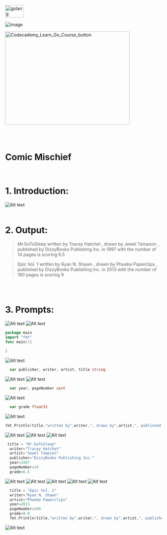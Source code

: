 <img src="https://github.com/phuongtrieu97coder/Readme_Content_Structure/assets/82598726/7e4ee0f6-caa3-45ee-8de2-33b40e93d3c1" alt="golang" width="60px" height="40px">

![image](https://github.com/phuongtrieu97coder/Go_projects/assets/82598726/6fe9f9cc-6bd2-48ff-b049-1df2278870e5)

<a type="button" title="Codecademy_Learn_Go_Course_button" href="https://www.codecademy.com/courses/learn-go/projects/comic-mischief" target="_blank" data-CodecademyLearnGoCourseButt="CodecademyLearnGoCourseButt_data"><img src="https://user-images.githubusercontent.com/82598726/175697552-f960b057-9e97-4c3e-a3e2-f2b5f7876de9.png" alt="Codecademy_Learn_Go_Course_button" width="400px" height="300px"></a>

<br><br>

# Comic Mischief
<br>

# 1. Introduction:
![Alt text](image.png)
<br>
<br>

# 2. Output:
> Mr.GoToSleep written by Tracey Hatchet , drawn by Jewel Tampson , published by DizzyBooks Publishing Inc. in 1997 with the number of 14 pages is scoring 6.5

>Epic Vol. 1 written by Ryan N. Shawn , drawn by Phoebe Paperclips , published by DizzyBooks Publishing Inc. in 2013 with the number of 160 pages is scoring 9

<br>
<br>

# 3. Prompts:

![Alt text](image-1.png)
![Alt text](image-2.png)
```go
package main
import "fmt"
func main(){
  
}
```
![Alt text](image-3.png)
```go
  var publisher, writer, artist, title string

```
![Alt text](image-4.png)
![Alt text](image-5.png)
```go
  var year, pageNumber uint

```


![Alt text](image-6.png)
```go
  var grade float32
```


![Alt text](image-7.png)
```go
fmt.Println(title,"written by",writer,", drawn by",artist,", published by",publisher,"in",year,"with the number of",pageNumber,"pages","is scoring",grade)
```

![Alt text](image-8.png)
![Alt text](image-9.png)
![Alt text](image-10.png)
```go
 title = "Mr.GoToSleep"
  writer="Tracey Hatchet"
  artist="Jewel Tampson"
  publisher="DizzyBooks Publishing Inc."
  year=1997
  pageNumber=14
  grade=6.5
```

![Alt text](image-11.png)
![Alt text](image-12.png)
![Alt text](image-13.png)
![Alt text](image-14.png)
![Alt text](image-15.png)
```go
  title = "Epic Vol. 1"
  writer="Ryan N. Shawn"
  artist="Phoebe Paperclips"
  year=2013
  pageNumber=160
  grade=9.0
  fmt.Println(title,"written by",writer,", drawn by",artist,", published by",publisher,"in",year,"with the number of",pageNumber,"pages","is scoring",grade)
```
![Alt text](image-16.png)